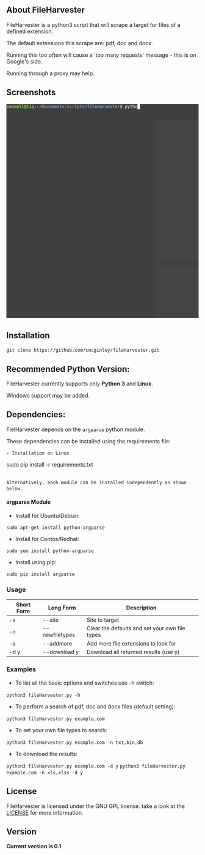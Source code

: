 ## About FileHarvester

FileHarvester is a python3 script that will scrape a target for files of a defined extension. 

The default extensions this scrape are: pdf, doc and docx. 

Running this too often will cause a 'too many requests' message - this is on Google's side. 

Running through a proxy may help.


## Screenshots

![FileHarvester](images/fileHarvester.gif "FileHarvester in action")


## Installation

```
git clone https://github.com/cmcginley/fileHarvester.git
```

## Recommended Python Version:

FileHarvester currently supports only **Python 3** and **Linux**.

Windows support may be added.

## Dependencies:

FielHarvester depends on the `argparse` python module.

These dependencies can be installed using the requirements file:

```
- Installation on Linux
```
sudo pip install -r requirements.txt
```

Alternatively, each module can be installed independently as shown below.

```

#### argparse Module

- Install for Ubuntu/Debian:
```
sudo apt-get install python-argparse
```

- Install for Centos/Redhat:
```
sudo yum install python-argparse
``` 

- Install using pip:
```
sudo pip install argparse
```


### Usage

Short Form    | Long Form       | Description
------------- | ----------------|-------------
-s            | --site          | Site to target
-n            | --newfiletypes  | Clear the defaults and set your own file types
-a            | --addmore       | Add more file extensions to look for
-d y          | --download y     | Download all returned results (use y)


### Examples

* To list all the basic options and switches use -h switch:

``python3 fileHarvester.py -h``

* To perform a search of pdf, doc and docx files (default setting):

``python3 fileHarvester.py example.com``

* To set your own file types to search:

``python3 fileHarvester.py example.com -n txt,bin,db``

* To download the results:

``python3 fileHarvester.py example.com -d y``
``python3 fileHarvester.py example.com -n xls,xlsx -d y``


## License

FileHarvester is licensed under the GNU GPL license. take a look at the [LICENSE](https://github.com/cmcginley/LICENSE) for more information.



## Version
**Current version is 0.1**
